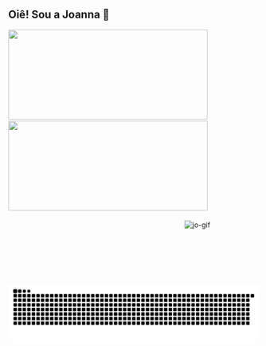 ## Oiê! Sou a Joanna 🐞
 <div>
  <a href="https://github.com/JoannaRegina">
  <img width="400" height="180em" src="https://github-readme-stats.vercel.app/api?username=JoannaRegina&show_icons=true&theme=dracula&include_all_commits=true&count_private=true"/>
  <img width="400" height="180em" src="https://github-readme-stats.vercel.app/api/top-langs/?username=JoannaRegina&layout=compact&langs_count=16&theme=dracula"/>
<div>
<div style="display: inline_block"><br>
  <img align="right" alt="jo-gif" src="https://i.pinimg.com/originals/f0/f0/d9/f0f0d932d6e39c7af5aa305cbd8da735.gif" width="150" height="128" >
</div>
  
  ##
 
![Snake animation](https://github.com/JoannaRegina/JoannaRegina/blob/output/github-contribution-grid-snake.svg)
